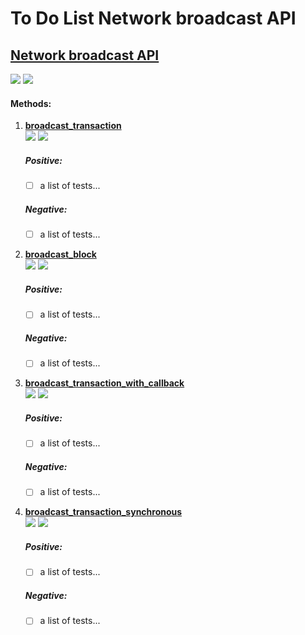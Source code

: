 # To Do List **Network broadcast API**

## [Network broadcast API](https://echo-dev.io/developers/apis/network-broadcast-api/#network-broadcast-api)

![](https://img.shields.io/badge/coverage-0_method(s)-red.svg?style=for-the-badge)
![](https://img.shields.io/badge/WIP-YES-informational.svg?style=for-the-badge)

#### Methods:
1) **[broadcast_transaction](https://echo-dev.io/developers/apis/network-broadcast-api/#broadcast_transactionsigned_transaction)**  
![](https://img.shields.io/badge/0_positive_test(s)-green.svg?style=plastic?logoColor=violet)
![](https://img.shields.io/badge/0_negative_test(s)-red.svg?style=plastic?logoColor=violet)

    ##### Positive:
    - [ ] a list of tests...
    ##### Negative:
    - [ ] a list of tests...
    
2) **[broadcast_block](https://echo-dev.io/developers/apis/network-broadcast-api/#broadcast_blocksigned_block)**  
![](https://img.shields.io/badge/0_positive_test(s)-green.svg?style=plastic?logoColor=violet)
![](https://img.shields.io/badge/0_negative_test(s)-red.svg?style=plastic?logoColor=violet)

    ##### Positive:
    - [ ] a list of tests...
    ##### Negative:
    - [ ] a list of tests...
    
3) **[broadcast_transaction_with_callback](https://echo-dev.io/developers/apis/network-broadcast-api/#broadcast_transaction_with_callbackcallback-trx)**  
![](https://img.shields.io/badge/0_positive_test(s)-green.svg?style=plastic?logoColor=violet)
![](https://img.shields.io/badge/0_negative_test(s)-red.svg?style=plastic?logoColor=violet)

    ##### Positive:
    - [ ] a list of tests...
    ##### Negative:
    - [ ] a list of tests...
    
4) **[broadcast_transaction_synchronous ](https://echo-dev.io/developers/apis/network-broadcast-api/#broadcast_transaction_synchronous-trx)**  
![](https://img.shields.io/badge/0_positive_test(s)-green.svg?style=plastic?logoColor=violet)
![](https://img.shields.io/badge/0_negative_test(s)-red.svg?style=plastic?logoColor=violet)

    ##### Positive:
    - [ ] a list of tests...
    ##### Negative:
    - [ ] a list of tests...